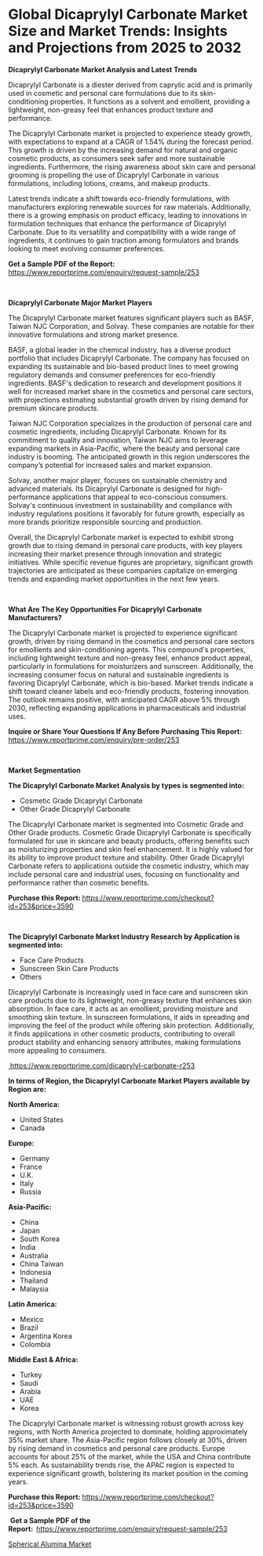 <p><h1>Global Dicaprylyl Carbonate Market Size and Market Trends: Insights and Projections from 2025 to 2032</h1></p><p><strong>Dicaprylyl Carbonate Market Analysis and Latest Trends</strong></p>
<p><p>Dicaprylyl Carbonate is a diester derived from caprylic acid and is primarily used in cosmetic and personal care formulations due to its skin-conditioning properties. It functions as a solvent and emollient, providing a lightweight, non-greasy feel that enhances product texture and performance.</p><p>The Dicaprylyl Carbonate market is projected to experience steady growth, with expectations to expand at a CAGR of 1.54% during the forecast period. This growth is driven by the increasing demand for natural and organic cosmetic products, as consumers seek safer and more sustainable ingredients. Furthermore, the rising awareness about skin care and personal grooming is propelling the use of Dicaprylyl Carbonate in various formulations, including lotions, creams, and makeup products.</p><p>Latest trends indicate a shift towards eco-friendly formulations, with manufacturers exploring renewable sources for raw materials. Additionally, there is a growing emphasis on product efficacy, leading to innovations in formulation techniques that enhance the performance of Dicaprylyl Carbonate. Due to its versatility and compatibility with a wide range of ingredients, it continues to gain traction among formulators and brands looking to meet evolving consumer preferences.</p></p>
<p><strong>Get a Sample PDF of the Report:&nbsp;</strong> <a href="https://www.reportprime.com/enquiry/request-sample/253?utm_campaign=2097&utm_medium=2&utm_source=Github&utm_content=ia&utm_term=18032025&utm_id=dicaprylyl-carbonate">https://www.reportprime.com/enquiry/request-sample/253</a></p>
<p>&nbsp;</p>
<p><strong>Dicaprylyl Carbonate Major Market Players</strong></p>
<p><p>The Dicaprylyl Carbonate market features significant players such as BASF, Taiwan NJC Corporation, and Solvay. These companies are notable for their innovative formulations and strong market presence.</p><p>BASF, a global leader in the chemical industry, has a diverse product portfolio that includes Dicaprylyl Carbonate. The company has focused on expanding its sustainable and bio-based product lines to meet growing regulatory demands and consumer preferences for eco-friendly ingredients. BASF's dedication to research and development positions it well for increased market share in the cosmetics and personal care sectors, with projections estimating substantial growth driven by rising demand for premium skincare products.</p><p>Taiwan NJC Corporation specializes in the production of personal care and cosmetic ingredients, including Dicaprylyl Carbonate. Known for its commitment to quality and innovation, Taiwan NJC aims to leverage expanding markets in Asia-Pacific, where the beauty and personal care industry is booming. The anticipated growth in this region underscores the company’s potential for increased sales and market expansion.</p><p>Solvay, another major player, focuses on sustainable chemistry and advanced materials. Its Dicaprylyl Carbonate is designed for high-performance applications that appeal to eco-conscious consumers. Solvay's continuous investment in sustainability and compliance with industry regulations positions it favorably for future growth, especially as more brands prioritize responsible sourcing and production.</p><p>Overall, the Dicaprylyl Carbonate market is expected to exhibit strong growth due to rising demand in personal care products, with key players increasing their market presence through innovation and strategic initiatives. While specific revenue figures are proprietary, significant growth trajectories are anticipated as these companies capitalize on emerging trends and expanding market opportunities in the next few years.</p></p>
<p>&nbsp;</p>
<p><strong>What Are The Key Opportunities For Dicaprylyl Carbonate Manufacturers?</strong></p>
<p><p>The Dicaprylyl Carbonate market is projected to experience significant growth, driven by rising demand in the cosmetics and personal care sectors for emollients and skin-conditioning agents. This compound's properties, including lightweight texture and non-greasy feel, enhance product appeal, particularly in formulations for moisturizers and sunscreen. Additionally, the increasing consumer focus on natural and sustainable ingredients is favoring Dicaprylyl Carbonate, which is bio-based. Market trends indicate a shift toward cleaner labels and eco-friendly products, fostering innovation. The outlook remains positive, with anticipated CAGR above 5% through 2030, reflecting expanding applications in pharmaceuticals and industrial uses.</p></p>
<p><strong>Inquire or Share Your Questions If Any Before Purchasing This Report:</strong> <a href="https://www.reportprime.com/enquiry/pre-order/253?utm_campaign=2097&utm_medium=2&utm_source=Github&utm_content=ia&utm_term=18032025&utm_id=dicaprylyl-carbonate">https://www.reportprime.com/enquiry/pre-order/253</a></p>
<p>&nbsp;</p>
<p><strong>Market Segmentation</strong></p>
<p><strong>The Dicaprylyl Carbonate Market Analysis by types is segmented into:</strong></p>
<p><ul><li>Cosmetic Grade Dicaprylyl Carbonate</li><li>Other Grade Dicaprylyl Carbonate</li></ul></p>
<p><p>The Dicaprylyl Carbonate market is segmented into Cosmetic Grade and Other Grade products. Cosmetic Grade Dicaprylyl Carbonate is specifically formulated for use in skincare and beauty products, offering benefits such as moisturizing properties and skin feel enhancement. It is highly valued for its ability to improve product texture and stability. Other Grade Dicaprylyl Carbonate refers to applications outside the cosmetic industry, which may include personal care and industrial uses, focusing on functionality and performance rather than cosmetic benefits.</p></p>
<p><strong>Purchase this Report:&nbsp;</strong><a href="https://www.reportprime.com/checkout?id=253&price=3590&utm_campaign=2097&utm_medium=2&utm_source=Github&utm_content=ia&utm_term=18032025&utm_id=dicaprylyl-carbonate">https://www.reportprime.com/checkout?id=253&price=3590</a></p>
<p>&nbsp;</p>
<p><strong>The Dicaprylyl Carbonate Market Industry Research by Application is segmented into:</strong></p>
<p><ul><li>Face Care Products</li><li>Sunscreen Skin Care Products</li><li>Others</li></ul></p>
<p><p>Dicaprylyl Carbonate is increasingly used in face care and sunscreen skin care products due to its lightweight, non-greasy texture that enhances skin absorption. In face care, it acts as an emollient, providing moisture and smoothing skin texture. In sunscreen formulations, it aids in spreading and improving the feel of the product while offering skin protection. Additionally, it finds applications in other cosmetic products, contributing to overall product stability and enhancing sensory attributes, making formulations more appealing to consumers.</p></p>
<p><a href="https://www.reportprime.com/dicaprylyl-carbonate-r253?utm_campaign=2097&utm_medium=2&utm_source=Github&utm_content=ia&utm_term=18032025&utm_id=dicaprylyl-carbonate">&nbsp;https://www.reportprime.com/dicaprylyl-carbonate-r253</a></p>
<p><strong>In terms of Region, the Dicaprylyl Carbonate Market Players available by Region are:</strong></p>
<p>
    <p> <strong> North America: </strong>
        <ul>
            <li>United States</li>
            <li>Canada</li>
        </ul>
        </p> 
    <p> <strong> Europe: </strong>
        <ul>
            <li>Germany</li>
            <li>France</li>
            <li>U.K.</li>
            <li>Italy</li>
            <li>Russia</li>
        </ul>
        </p> 
    <p> <strong> Asia-Pacific: </strong>
        <ul>
            <li>China</li>
            <li>Japan</li>
            <li>South Korea</li>
            <li>India</li>
            <li>Australia</li>
            <li>China Taiwan</li>
            <li>Indonesia</li>
            <li>Thailand</li>
            <li>Malaysia</li>
        </ul>
        </p> 
    <p> <strong> Latin America: </strong>
        <ul>
            <li>Mexico</li>
            <li>Brazil</li>
            <li>Argentina Korea</li>
            <li>Colombia</li>
        </ul>
        </p> 
    <p> <strong> Middle East & Africa: </strong>
        <ul>
            <li>Turkey</li>
            <li>Saudi</li>
            <li>Arabia</li>
            <li>UAE</li>
            <li>Korea</li>
        </ul>
    </p>
    </p>
<p><p>The Dicaprylyl Carbonate market is witnessing robust growth across key regions, with North America projected to dominate, holding approximately 35% market share. The Asia-Pacific region follows closely at 30%, driven by rising demand in cosmetics and personal care products. Europe accounts for about 25% of the market, while the USA and China contribute 5% each. As sustainability trends rise, the APAC region is expected to experience significant growth, bolstering its market position in the coming years.</p></p>
<p><strong>Purchase this Report: </strong><a href="https://www.reportprime.com/checkout?id=253&price=3590&utm_campaign=2097&utm_medium=2&utm_source=Github&utm_content=ia&utm_term=18032025&utm_id=dicaprylyl-carbonate">https://www.reportprime.com/checkout?id=253&price=3590</a></p>
<p>&nbsp;<strong>Get a Sample PDF of the Report:&nbsp;&nbsp;</strong><a href="https://www.reportprime.com/enquiry/request-sample/253?utm_campaign=2097&utm_medium=2&utm_source=Github&utm_content=ia&utm_term=18032025&utm_id=dicaprylyl-carbonate">https://www.reportprime.com/enquiry/request-sample/253</a></p>
<p><strong></strong></p>
<p><p><a href="https://github.com/FlorianWolf90/Market-Research-Report-List-1/blob/main/spherical-alumina-market.md?utm_campaign=2097&utm_medium=2&utm_source=Github&utm_content=ia&utm_term=18032025&utm_id=dicaprylyl-carbonate">Spherical Alumina Market</a></p></p>